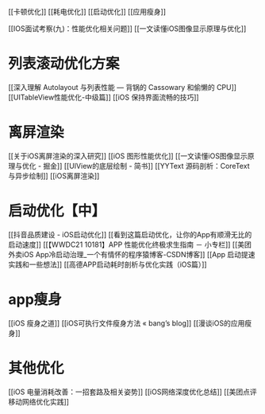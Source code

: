 [[卡顿优化]]
[[耗电优化]]
[[启动优化]]
[[应用瘦身]]

[[IOS面试考察(九)：性能优化相关问题]]
[[一文读懂iOS图像显示原理与优化]]

# 列表滚动优化方案
[[深入理解 Autolayout 与列表性能 — 背锅的 Cassowary 和偷懒的 CPU]]
[[UITableView性能优化-中级篇]]
[[iOS 保持界面流畅的技巧]]

# 离屏渲染
[[关于iOS离屏渲染的深入研究]]
[[iOS 图形性能优化]]
[[一文读懂iOS图像显示原理与优化 - 掘金]]
[[UIView的底层绘制 - 简书]]
[[YYText 源码剖析：CoreText 与异步绘制]]
[[iOS离屏渲染]]


# 启动优化【中】
[[抖音品质建设 - iOS启动优化]]
[[看到这篇启动优化，让你的App有顺滑无比的启动速度]]
[[【WWDC21 10181】APP 性能优化终极求生指南 － 小专栏]]
[[美团外卖iOS App冷启动治理_一个有情怀的程序猿博客-CSDN博客]]
[[App 启动提速实践和一些想法]]
[[高德APP启动耗时剖析与优化实践（iOS篇）]]

# app瘦身
[[iOS 瘦身之道]]
[[iOS可执行文件瘦身方法 « bang’s blog]]
[[漫谈iOS的应用瘦身]]

# 其他优化
[[iOS 电量消耗改善：一招套路及相关姿势]]
[[iOS网络深度优化总结]]
[[美团点评移动网络优化实践]]
